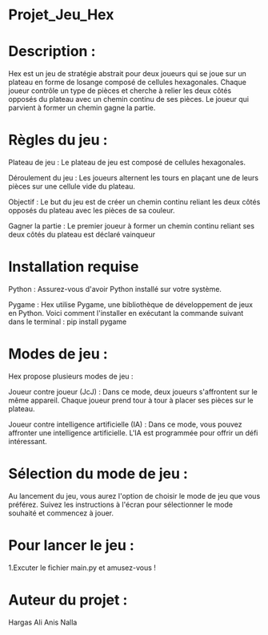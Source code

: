 
# Projet_Jeu_Hex

# Description :

Hex est un jeu de stratégie abstrait pour deux joueurs qui se joue sur un plateau en forme de losange composé de cellules hexagonales. 
Chaque joueur contrôle un type de pièces et cherche à relier les deux côtés opposés du plateau avec un chemin continu de ses pièces.
Le joueur qui parvient à former un chemin gagne la partie.

# Règles du jeu :

Plateau de jeu : Le plateau de jeu est composé de cellules hexagonales.

Déroulement du jeu : Les joueurs alternent les tours en plaçant une de leurs pièces sur une cellule vide du plateau.

Objectif : Le but du jeu est de créer un chemin continu reliant les deux côtés opposés du plateau avec les pièces de sa couleur.

Gagner la partie : Le premier joueur à former un chemin continu reliant ses deux côtés du plateau est déclaré vainqueur


# Installation requise 

Python : Assurez-vous d'avoir Python installé sur votre système.

Pygame : Hex utilise Pygame, une bibliothèque de développement de jeux en Python. Voici comment l'installer en exécutant la commande suivant dans le terminal : pip install pygame

# Modes de jeu :

Hex propose plusieurs modes de jeu :

Joueur contre joueur (JcJ) : Dans ce mode, deux joueurs s'affrontent sur le même appareil. Chaque joueur prend tour à tour à placer ses pièces sur le plateau.

Joueur contre intelligence artificielle (IA) : Dans ce mode, vous pouvez affronter une intelligence artificielle. L'IA est programmée pour offrir un défi intéressant.

# Sélection du mode de jeu :

Au lancement du jeu, vous aurez l'option de choisir le mode de jeu que vous préférez. Suivez les instructions à l'écran pour sélectionner le mode souhaité et commencez à jouer.

# Pour lancer le jeu :

1.Excuter le fichier main.py et amusez-vous !


# Auteur du projet : 
Hargas Ali
Anis Nalla 